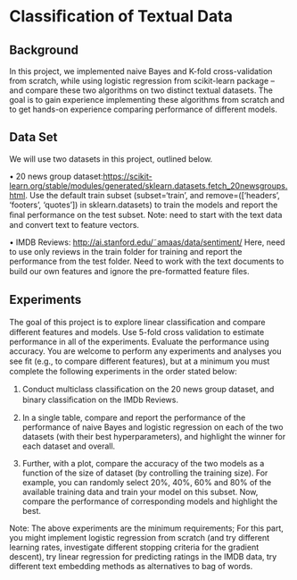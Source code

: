 # Classiﬁcation of Textual Data

## Background
In this project, we implemented naive Bayes and K-fold cross-validation from scratch, while using logistic regression from scikit-learn package – and compare these two algorithms on two distinct textual datasets. The goal is to gain experience implementing these algorithms from scratch and to get hands-on experience comparing performance of different models.


## Data Set
We will use two datasets in this project, outlined below.

• 20 news group dataset:https://scikit-learn.org/stable/modules/generated/sklearn.datasets.fetch_20newsgroups.html. Use the default train subset (subset=‘train’, and remove=([‘headers’, ‘footers’, ‘quotes’]) in sklearn.datasets) to train the models and report the ﬁnal performance on the test subset. 
Note: need to start with the text data and convert text to feature vectors.  

• IMDB Reviews: http://ai.stanford.edu/˜amaas/data/sentiment/ Here, need to use only reviews in the train folder for training and report the performance from the test folder. Need to work with the text documents to build our own features and ignore the pre-formatted feature ﬁles.


## Experiments
The goal of this project is to explore linear classiﬁcation and compare different features and models. Use 5-fold cross validation to estimate performance in all of the experiments. Evaluate the performance using accuracy. You are welcome to perform any experiments and analyses you see ﬁt (e.g., to compare different features), but at a minimum you must complete the following experiments in the order stated below:

1. Conduct multiclass classiﬁcation on the 20 news group dataset, and binary classiﬁcation on the IMDb Reviews.

2. In a single table, compare and report the performance of the performance of naive Bayes and logistic regression on each of the two datasets (with their best hyperparameters), and highlight the winner for each dataset and overall. 

3. Further, with a plot, compare the accuracy of the two models as a function of the size of dataset (by controlling the training size). For example, you can randomly select 20%, 40%, 60% and 80% of the available training data and train your model on this subset. Now, compare the performance of corresponding models and highlight the best.

Note: The above experiments are the minimum requirements; For this part, you might implement logistic regression from scratch (and try different learning rates, investigate different stopping criteria for the gradient descent), try linear regression for predicting ratings in the IMDB data, try different text embedding methods as alternatives to bag of words.















